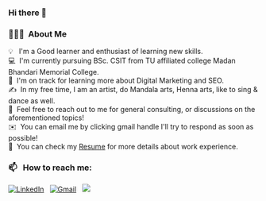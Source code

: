 ### Hi there 👋

### 👨🏻‍💻 &nbsp;About Me

💡 &nbsp; I'm a Good learner and enthusiast of learning new skills. \
💻 &nbsp;I'm currently pursuing BSc. CSIT from TU affiliated college Madan Bhandari Memorial College.\
🌱 &nbsp;I'm on track for learning more about Digital Marketing and SEO.\
✍️ &nbsp;In my free time, I am an artist, do Mandala arts, Henna arts, like to sing & dance as well.\
💬 &nbsp;Feel free to reach out to me for general consulting, or discussions on the aforementioned topics!\
✉️ &nbsp;You can email me by clicking gmail handle I'll try to respond as soon as possible!\
📄 &nbsp;You can check my [Resume]() for more details about work experience.


### 📫 &nbsp; How to reach me:


<a href="https://www.linkedin.com/in/ritikathapa12/"><img alt="LinkedIn" src="https://img.shields.io/badge/linkedin%20-%230077B5.svg?&style=flat&logo=linkedin&logoColor=white"/></a> &nbsp;
<a href="mailto:ritikacsit2076_24@mbmcsit.edu.np"><img alt="Gmail" src="https://img.shields.io/badge/Gmail-D14836?style=flat&logo=gmail&logoColor=white" /></a> &nbsp;
<a href="https://instagram.com/ritika_thapa12"><img src="https://img.shields.io/badge/-@ritika_thapa12_-E4405F?style=flat&logo=Instagram&logoColor=white"/></a> &nbsp;

